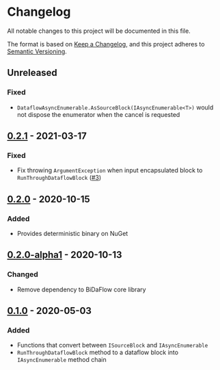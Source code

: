 # Changelog
All notable changes to this project will be documented in this file.

The format is based on [Keep a Changelog](https://keepachangelog.com/en/1.1.0/),
and this project adheres to [Semantic Versioning](https://semver.org/spec/v2.0.0.html).

## Unreleased
### Fixed
- `DataflowAsyncEnumerable.AsSourceBlock(IAsyncEnumerable<T>)` would not dispose the enumerator when the cancel is requested

## [0.2.1] - 2021-03-17
### Fixed
- Fix throwing `ArgumentException` when input encapsulated block to `RunThroughDataflowBlock` ([#3](https://github.com/azyobuzin/BiDaFlow/issues/3))

## [0.2.0] - 2020-10-15
### Added
- Provides deterministic binary on NuGet

## [0.2.0-alpha1] - 2020-10-13
### Changed
- Remove dependency to BiDaFlow core library

## [0.1.0] - 2020-05-03
### Added
- Functions that convert between `ISourceBlock` and `IAsyncEnumerable`
- `RunThroughDataflowBlock` method to a dataflow block into `IAsyncEnumerable` method chain

[0.2.1]: https://github.com/azyobuzin/BiDaFlow/releases/tag/asyncenum-v0.2.1
[0.2.0]: https://github.com/azyobuzin/BiDaFlow/releases/tag/asyncenum-v0.2.0
[0.2.0-alpha1]: https://github.com/azyobuzin/BiDaFlow/releases/tag/asyncenum-v0.2.0-alpha1
[0.1.0]: https://github.com/azyobuzin/BiDaFlow/releases/tag/asyncenum-v0.1.0

